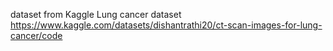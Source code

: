 dataset from Kaggle 
Lung cancer dataset 
https://www.kaggle.com/datasets/dishantrathi20/ct-scan-images-for-lung-cancer/code
